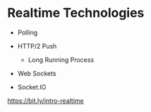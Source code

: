 # Realtime Technologies

- Polling

- HTTP/2 Push
  - Long Running Process

- Web Sockets

- Socket.IO

<https://bit.ly/intro-realtime>
